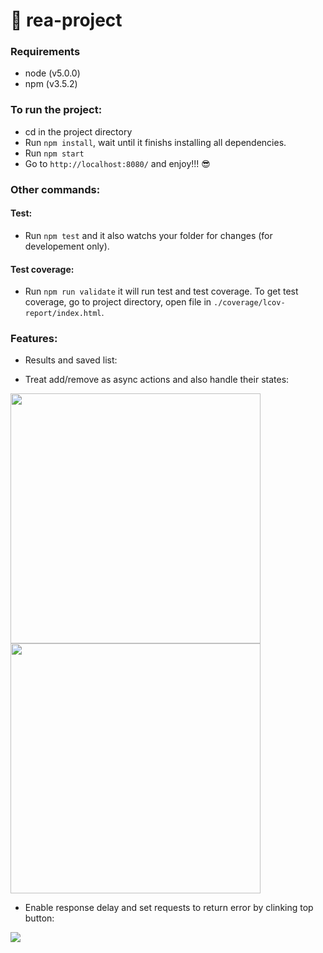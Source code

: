 # 🦄 rea-project

### Requirements
- node (v5.0.0)
- npm (v3.5.2)

### To run the project:
- cd in the project directory
- Run `npm install`, wait until it finishs installing all dependencies.
- Run `npm start`
- Go to `http://localhost:8080/` and enjoy!!! 😎

### Other commands:
#### Test:
- Run `npm test` and it also watchs your folder for changes (for developement only).  

#### Test coverage: 
- Run `npm run validate` it will run test and test coverage. To get test coverage, go to project directory, open file in `./coverage/lcov-report/index.html`.
 
### Features:
- Results and saved list:  

- Treat add/remove as async actions and also handle their states:  
<img src="https://cloud.githubusercontent.com/assets/3213579/16363766/13f839e2-3bff-11e6-8830-b68fc1ed7212.gif" width="400">
<img src="https://cloud.githubusercontent.com/assets/3213579/16363768/2a407610-3bff-11e6-8a95-c1193aa60f39.gif" width="400">

- Enable response delay and set requests to return error by clinking top button:  
<img src="https://cloud.githubusercontent.com/assets/3213579/16363805/8c0df9fc-3c00-11e6-9093-eeab42624f8b.gif" style="text-align: center; margin: 0 auto;">

